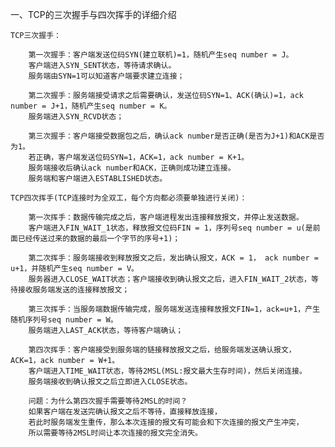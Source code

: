 一、TCP的三次握手与四次挥手的详细介绍
    
    TCP三次握手：

        第一次握手：客户端发送位码SYN(建立联机)=1，随机产生seq number = J。
        客户端进入SYN_SENT状态，等待请求确认。
        服务端由SYN=1可以知道客户端要求建立连接；

        第二次握手：服务端接受请求之后需要确认，发送位码SYN=1、ACK(确认)=1，ack number = J+1，随机产生seq number = K。
        服务端进入SYN_RCVD状态；

        第三次握手：客户端接受数据包之后，确认ack number是否正确(是否为J+1)和ACK是否为1。
        若正确，客户端发送位码SYN=1，ACK=1，ack number = K+1。
        服务端接收后确认ack number和ACK，正确则成功建立连接。
        服务端和客户端进入ESTABLISHED状态。

    TCP四次挥手(TCP连接时为全双工，每个方向都必须要单独进行关闭)：

        第一次挥手：数据传输完成之后，客户端进程发出连接释放报文，并停止发送数据。
        客户端进入FIN_WAIT_1状态，释放报文位码FIN = 1，序列号seq number = u(是前面已经传送过来的数据的最后一个字节的序号+1)；

        第二次挥手：服务端接收到释放报文之后，发出确认报文，ACK = 1， ack number = u+1，并随机产生seq number = V。
        服务器进入CLOSE_WAIT状态；客户端接收到确认报文之后，进入FIN_WAIT_2状态，等待接收服务端发送的连接释放报文；

        第三次挥手：当服务端数据传输完成，服务端发送连接释放报文FIN=1，ack=u+1，产生随机序列号seq number = W。
        服务端进入LAST_ACK状态，等待客户端确认；

        第四次挥手：客户端接受到服务端的链接释放报文之后，给服务端发送确认报文，ACK=1，ack number = W+1。
        客户端进入TIME_WAIT状态，等待2MSL(MSL:报文最大生存时间)，然后关闭连接。
        服务端接收到确认报文之后立即进入CLOSE状态。

        问题：为什么第四次握手需要等待2MSL的时间？
        如果客户端在发送完确认报文之后不等待，直接释放连接，
        若此时服务端发生重传，那么本次连接的报文有可能会和下次连接的报文产生冲突，
        所以需要等待2MSL时间让本次连接的报文完全消失。
